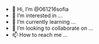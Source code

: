 - 👋 Hi, I’m @061216sofia
- 👀 I’m interested in ...
- 🌱 I’m currently learning ...
- 💞️ I’m looking to collaborate on ...
- 📫 How to reach me ...

<!---
061216sofia/061216sofia is a ✨ special ✨ repository because its `README.md` (this file) appears on your GitHub profile.
You can click the Preview link to take a look at your changes.
--->
